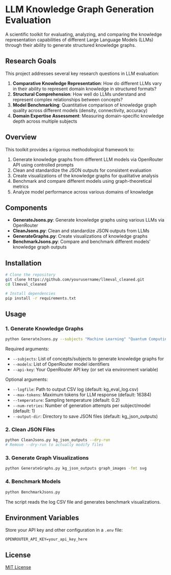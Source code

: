 # LLM Knowledge Graph Generation Evaluation

A scientific toolkit for evaluating, analyzing, and comparing the knowledge representation capabilities of different Large Language Models (LLMs) through their ability to generate structured knowledge graphs.

## Research Goals

This project addresses several key research questions in LLM evaluation:

1. **Comparative Knowledge Representation**: How do different LLMs vary in their ability to represent domain knowledge in structured formats?
2. **Structural Comprehension**: How well do LLMs understand and represent complex relationships between concepts?
3. **Model Benchmarking**: Quantitative comparison of knowledge graph quality across different models (density, connectivity, accuracy)
4. **Domain Expertise Assessment**: Measuring domain-specific knowledge depth across multiple subjects

## Overview

This toolkit provides a rigorous methodological framework to:

1. Generate knowledge graphs from different LLM models via OpenRouter API using controlled prompts
2. Clean and standardize the JSON outputs for consistent evaluation
3. Create visualizations of the knowledge graphs for qualitative analysis
4. Benchmark and compare different models using graph-theoretical metrics
5. Analyze model performance across various domains of knowledge

## Components

- **GenerateJsons.py**: Generate knowledge graphs using various LLMs via OpenRouter
- **CleanJsons.py**: Clean and standardize JSON outputs from LLMs
- **GenerateGraphs.py**: Create visualizations of knowledge graphs
- **BenchmarkJsons.py**: Compare and benchmark different models' knowledge graph outputs

## Installation

```bash
# Clone the repository
git clone https://github.com/yourusername/llmeval_cleaned.git
cd llmeval_cleaned

# Install dependencies
pip install -r requirements.txt
```

## Usage

### 1. Generate Knowledge Graphs

```bash
python GenerateJsons.py --subjects "Machine Learning" "Quantum Computing" --models "anthropic/claude-3-opus" "openai/gpt-4-turbo" --api-key YOUR_API_KEY --num-retries 3
```

Required arguments:
- `--subjects`: List of concepts/subjects to generate knowledge graphs for
- `--models`: List of OpenRouter model identifiers
- `--api-key`: Your OpenRouter API key (or set via environment variable)

Optional arguments:
- `--logfile`: Path to output CSV log (default: kg_eval_log.csv)
- `--max-tokens`: Maximum tokens for LLM response (default: 16384)
- `--temperature`: Sampling temperature (default: 0.2)
- `--num-retries`: Number of generation attempts per subject/model (default: 1)
- `--output-dir`: Directory to save JSON files (default: kg_json_outputs)

### 2. Clean JSON Files

```bash
python CleanJsons.py kg_json_outputs --dry-run
# Remove --dry-run to actually modify files
```

### 3. Generate Graph Visualizations

```bash
python GenerateGraphs.py kg_json_outputs graph_images -fmt svg
```

### 4. Benchmark Models

```bash
python BenchmarkJsons.py
```

The script reads the log CSV file and generates benchmark visualizations.

## Environment Variables

Store your API key and other configuration in a `.env` file:

```
OPENROUTER_API_KEY=your_api_key_here
```

## License

[MIT License](LICENSE)